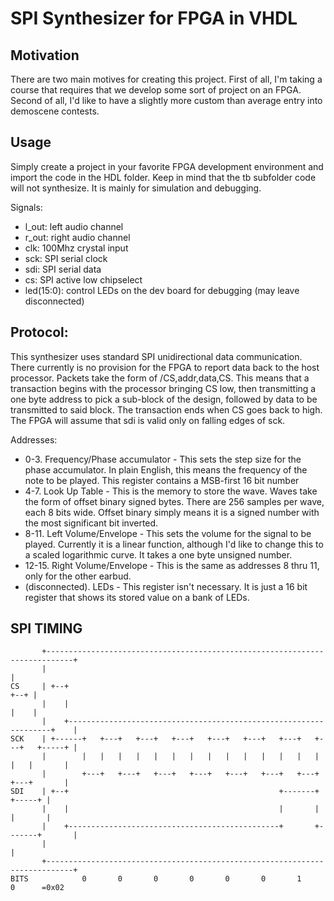SPI Synthesizer for FPGA in VHDL
================================

Motivation
----------
There are two main motives for creating this project. First of all, I'm taking a course that requires that we develop some sort of project on an FPGA. Second of all, I'd like to have a slightly more custom than average entry into demoscene contests.

Usage
-----
Simply create a project in your favorite FPGA development environment and import the code in the HDL folder. Keep in mind that the tb subfolder code will not synthesize. It is mainly for simulation and debugging.

Signals:
* l_out: left audio channel
* r_out: right audio channel
* clk: 100Mhz crystal input
* sck: SPI serial clock
* sdi: SPI serial data
* cs: SPI active low chipselect
* led(15:0): control LEDs on the dev board for debugging (may leave disconnected)

Protocol:
---------
This synthesizer uses standard SPI unidirectional data communication. There currently is no provision for the FPGA to report data back to the host processor.
Packets take the form of /CS,addr,data,CS. This means that a transaction begins with the processor bringing CS low, then transmitting a one byte address to pick a sub-block of the design, followed by data to be transmitted to said block. The transaction ends when CS goes back to high.
The FPGA will assume that sdi is valid only on falling edges of sck.

Addresses:

* 0-3. Frequency/Phase accumulator - This sets the step size for the phase accumulator. In plain English, this means the frequency of the note to be played. This register contains a MSB-first 16 bit number
* 4-7. Look Up Table - This is the memory to store the wave. Waves take the form of offset binary signed bytes. There are 256 samples per wave, each 8 bits wide. Offset binary simply means it is a signed number with the most significant bit inverted. 
* 8-11. Left Volume/Envelope - This sets the volume for the signal to be played. Currently it is a linear function, although I'd like to change this to a scaled logarithmic curve. It takes a one byte unsigned number.
* 12-15. Right Volume/Envelope - This is the same as addresses 8 thru 11, only for the other earbud.
* (disconnected). LEDs - This register isn't necessary. It is just a 16 bit register that shows its stored value on a bank of LEDs.

SPI TIMING
----------
```
       +----------------------------------------------------------------------------+
       |                                                                            |
CS     | +--+                                                                  +--+ |
       |    |                                                                  |    |
       |    +------------------------------------------------------------------+    |
SCK    | +------+   +---+   +---+   +---+   +---+   +---+   +---+   +---+   +-----+ |
       |        |   |   |   |   |   |   |   |   |   |   |   |   |   |   |   |       |
       |        +---+   +---+   +---+   +---+   +---+   +---+   +---+   +---+       |
SDI    | +--+                                               +-------+       +-----+ |
       |    |                                               |       |       |       |
       |    +-----------------------------------------------+       +-------+       |
       |                                                                            |
       +----------------------------------------------------------------------------+
BITS            0       0       0       0       0       0       1       0      =0x02
```
